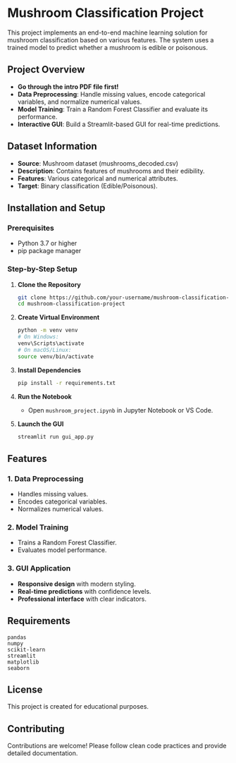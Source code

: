 # Mushroom Classification Project

This project implements an end-to-end machine learning solution for mushroom classification based on various features. The system uses a trained model to predict whether a mushroom is edible or poisonous.

## Project Overview

- **Go through the intro PDF file first!**
- **Data Preprocessing**: Handle missing values, encode categorical variables, and normalize numerical values.
- **Model Training**: Train a Random Forest Classifier and evaluate its performance.
- **Interactive GUI**: Build a Streamlit-based GUI for real-time predictions.

## Dataset Information

- **Source**: Mushroom dataset (mushrooms_decoded.csv)
- **Description**: Contains features of mushrooms and their edibility.
- **Features**: Various categorical and numerical attributes.
- **Target**: Binary classification (Edible/Poisonous).

## Installation and Setup

### Prerequisites
- Python 3.7 or higher
- pip package manager

### Step-by-Step Setup

1. **Clone the Repository**
   ```bash
   git clone https://github.com/your-username/mushroom-classification-project.git
   cd mushroom-classification-project
   ```

2. **Create Virtual Environment**
   ```bash
   python -m venv venv
   # On Windows:
   venv\Scripts\activate
   # On macOS/Linux:
   source venv/bin/activate
   ```

3. **Install Dependencies**
   ```bash
   pip install -r requirements.txt
   ```

4. **Run the Notebook**
   - Open `mushroom_project.ipynb` in Jupyter Notebook or VS Code.

5. **Launch the GUI**
   ```bash
   streamlit run gui_app.py
   ```

## Features

### 1. Data Preprocessing
- Handles missing values.
- Encodes categorical variables.
- Normalizes numerical values.

### 2. Model Training
- Trains a Random Forest Classifier.
- Evaluates model performance.

### 3. GUI Application
- **Responsive design** with modern styling.
- **Real-time predictions** with confidence levels.
- **Professional interface** with clear indicators.

## Requirements

```
pandas
numpy
scikit-learn
streamlit
matplotlib
seaborn
```

## License

This project is created for educational purposes.


## Contributing

Contributions are welcome! Please follow clean code practices and provide detailed documentation.

